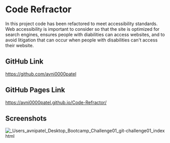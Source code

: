 # Code Refractor
In this project code has been refactored to meet accessibility standards. Web accessibility is important to consider so that the site is optimized for search engines, ensures people with diabilities can access websites, and to avoid litigation that can occur when people with disabilities can't access their website.
## GitHub Link
https://github.com/avni0000patel
## GitHub Pages Link
https://avni0000patel.github.io/Code-Refractor/
## Screenshots
![_Users_avnipatel_Desktop_Bootcamp_Challenge01_git-challenge01_index html](https://user-images.githubusercontent.com/104175474/172230749-8afcbf29-dea1-4460-8405-a19328eb5caa.png)
